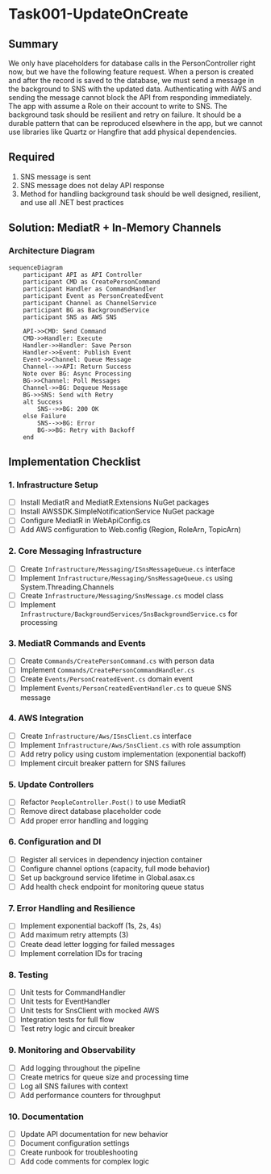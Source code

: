 # Task001-UpdateOnCreate

## Summary

We only have placeholders for database calls in the PersonController right now, but we have the following feature request. When a person is created and after the record is saved to the database, we must send a message in the background to SNS with the updated data. Authenticating with AWS and sending the message cannot block the API from responding immediately. The app with assume a Role on their account to write to SNS. The background task should be resilient and retry on failure. It should be a durable pattern that can be reproduced elsewhere in the app, but we cannot use libraries like Quartz or Hangfire that add physical dependencies.

## Required

1. SNS message is sent
2. SNS message does not delay API response
3. Method for handling background task should be well designed, resilient, and use all
.NET best practices

## Solution: MediatR + In-Memory Channels

### Architecture Diagram

```mermaid
sequenceDiagram
    participant API as API Controller
    participant CMD as CreatePersonCommand
    participant Handler as CommandHandler
    participant Event as PersonCreatedEvent
    participant Channel as ChannelService
    participant BG as BackgroundService
    participant SNS as AWS SNS

    API->>CMD: Send Command
    CMD->>Handler: Execute
    Handler->>Handler: Save Person
    Handler->>Event: Publish Event
    Event->>Channel: Queue Message
    Channel-->>API: Return Success
    Note over BG: Async Processing
    BG->>Channel: Poll Messages
    Channel->>BG: Dequeue Message
    BG->>SNS: Send with Retry
    alt Success
        SNS-->>BG: 200 OK
    else Failure
        SNS-->>BG: Error
        BG->>BG: Retry with Backoff
    end
```

## Implementation Checklist

### 1. Infrastructure Setup
- [ ] Install MediatR and MediatR.Extensions NuGet packages
- [ ] Install AWSSDK.SimpleNotificationService NuGet package
- [ ] Configure MediatR in WebApiConfig.cs
- [ ] Add AWS configuration to Web.config (Region, RoleArn, TopicArn)

### 2. Core Messaging Infrastructure
- [ ] Create `Infrastructure/Messaging/ISnsMessageQueue.cs` interface
- [ ] Implement `Infrastructure/Messaging/SnsMessageQueue.cs` using System.Threading.Channels
- [ ] Create `Infrastructure/Messaging/SnsMessage.cs` model class
- [ ] Implement `Infrastructure/BackgroundServices/SnsBackgroundService.cs` for processing

### 3. MediatR Commands and Events
- [ ] Create `Commands/CreatePersonCommand.cs` with person data
- [ ] Implement `Commands/CreatePersonCommandHandler.cs`
- [ ] Create `Events/PersonCreatedEvent.cs` domain event
- [ ] Implement `Events/PersonCreatedEventHandler.cs` to queue SNS message

### 4. AWS Integration
- [ ] Create `Infrastructure/Aws/ISnsClient.cs` interface
- [ ] Implement `Infrastructure/Aws/SnsClient.cs` with role assumption
- [ ] Add retry policy using custom implementation (exponential backoff)
- [ ] Implement circuit breaker pattern for SNS failures

### 5. Update Controllers
- [ ] Refactor `PeopleController.Post()` to use MediatR
- [ ] Remove direct database placeholder code
- [ ] Add proper error handling and logging

### 6. Configuration and DI
- [ ] Register all services in dependency injection container
- [ ] Configure channel options (capacity, full mode behavior)
- [ ] Set up background service lifetime in Global.asax.cs
- [ ] Add health check endpoint for monitoring queue status

### 7. Error Handling and Resilience
- [ ] Implement exponential backoff (1s, 2s, 4s)
- [ ] Add maximum retry attempts (3)
- [ ] Create dead letter logging for failed messages
- [ ] Implement correlation IDs for tracing

### 8. Testing
- [ ] Unit tests for CommandHandler
- [ ] Unit tests for EventHandler
- [ ] Unit tests for SnsClient with mocked AWS
- [ ] Integration tests for full flow
- [ ] Test retry logic and circuit breaker

### 9. Monitoring and Observability
- [ ] Add logging throughout the pipeline
- [ ] Create metrics for queue size and processing time
- [ ] Log all SNS failures with context
- [ ] Add performance counters for throughput

### 10. Documentation
- [ ] Update API documentation for new behavior
- [ ] Document configuration settings
- [ ] Create runbook for troubleshooting
- [ ] Add code comments for complex logic